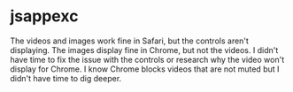# jsappexc

The videos and images work fine in Safari, but the controls aren't displaying. The images display fine in Chrome, but not the videos. I didn't have time to fix the issue with the controls or research why the video won't display for Chrome. I know Chrome blocks videos that are not muted but I didn't have time to dig deeper.
